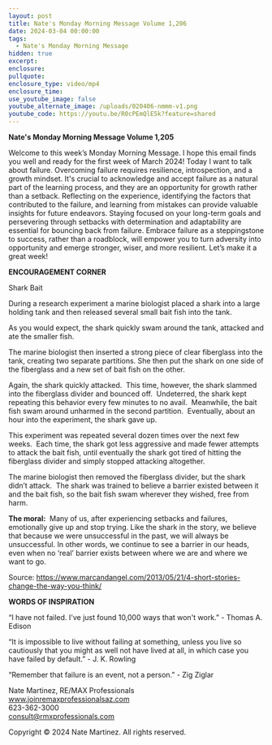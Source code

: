 ```yaml
---
layout: post
title: Nate's Monday Morning Message Volume 1,206
date: 2024-03-04 00:00:00
tags:
  - Nate's Monday Morning Message
hidden: true
excerpt:
enclosure:
pullquote:
enclosure_type: video/mp4
enclosure_time:
use_youtube_image: false
youtube_alternate_image: /uploads/020406-nmmm-v1.png
youtube_code: https://youtu.be/R0cPEmQlE5k?feature=shared
---
```

**Nate's Monday Morning Message Volume 1,205**

Welcome to this week’s Monday Morning Message. I hope this email finds you well and ready for the first week of March 2024! Today I want to talk about failure. Overcoming failure requires resilience, introspection, and a growth mindset. It's crucial to acknowledge and accept failure as a natural part of the learning process, and they are an opportunity for growth rather than a setback. Reflecting on the experience, identifying the factors that contributed to the failure, and learning from mistakes can provide valuable insights for future endeavors. Staying focused on your long-term goals and persevering through setbacks with determination and adaptability are essential for bouncing back from failure. Embrace failure as a steppingstone to success, rather than a roadblock, will empower you to turn adversity into opportunity and emerge stronger, wiser, and more resilient. Let’s make it a great week!

**ENCOURAGEMENT CORNER**&nbsp;

Shark Bait

During a research experiment a marine biologist placed a shark into a large holding tank and then released several small bait fish into the tank.

As you would expect, the shark quickly swam around the tank, attacked and ate the smaller fish.

The marine biologist then inserted a strong piece of clear fiberglass into the tank, creating two separate partitions. She then put the shark on one side of the fiberglass and a new set of bait fish on the other.

Again, the shark quickly attacked.&nbsp; This time, however, the shark slammed into the fiberglass divider and bounced off.&nbsp; Undeterred, the shark kept repeating this behavior every few minutes to no avail.&nbsp; Meanwhile, the bait fish swam around unharmed in the second partition.&nbsp; Eventually, about an hour into the experiment, the shark gave up.

This experiment was repeated several dozen times over the next few weeks.&nbsp; Each time, the shark got less aggressive and made fewer attempts to attack the bait fish, until eventually the shark got tired of hitting the fiberglass divider and simply stopped attacking altogether.

The marine biologist then removed the fiberglass divider, but the shark didn’t attack.&nbsp; The shark was trained to believe a barrier existed between it and the bait fish, so the bait fish swam wherever they wished, free from harm.

**The moral:**&nbsp; Many of us, after experiencing setbacks and failures, emotionally give up and stop trying. Like the shark in the story, we believe that because we were unsuccessful in the past, we will always be unsuccessful. In other words, we continue to see a barrier in our heads, even when no ‘real’ barrier exists between where we are and where we want to go.&nbsp;

Source: https://www.marcandangel.com/2013/05/21/4-short-stories-change-the-way-you-think/&nbsp;



**WORDS OF INSPIRATION**

“I have not failed. I've just found 10,000 ways that won't work.” - Thomas A. Edison

“It is impossible to live without failing at something, unless you live so cautiously that you might as well not have lived at all, in which case you have failed by default.” - J. K. Rowling

“Remember that failure is an event, not a person.” - Zig Ziglar

Nate Martinez, RE/MAX Professionals<br>www.joinremaxprofessionalsaz.com<br>623-362-3000<br>consult@rmxprofessionals.com

Copyright © 2024 Nate Martinez. All rights reserved.